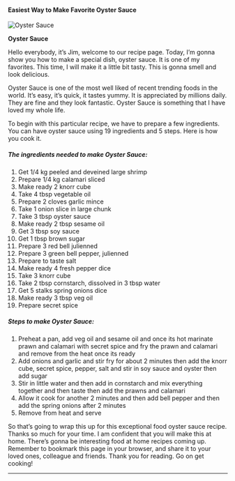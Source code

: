             

#### Easiest Way to Make Favorite Oyster Sauce

![Oyster Sauce](https://img-global.cpcdn.com/recipes/2ff2ef95cbd2c9d2/751x532cq70/oyster-sauce-recipe-main-photo.jpg)

**Oyster Sauce**

Hello everybody, it’s Jim, welcome to our recipe page. Today, I’m gonna show you how to make a special dish, oyster sauce. It is one of my favorites. This time, I will make it a little bit tasty. This is gonna smell and look delicious.

Oyster Sauce is one of the most well liked of recent trending foods in the world. It’s easy, it’s quick, it tastes yummy. It is appreciated by millions daily. They are fine and they look fantastic. Oyster Sauce is something that I have loved my whole life.

To begin with this particular recipe, we have to prepare a few ingredients. You can have oyster sauce using 19 ingredients and 5 steps. Here is how you cook it.

##### The ingredients needed to make Oyster Sauce:

1.  Get 1/4 kg peeled and deveined large shrimp
2.  Prepare 1/4 kg calamari sliced
3.  Make ready 2 knorr cube
4.  Take 4 tbsp vegetable oil
5.  Prepare 2 cloves garlic mince
6.  Take 1 onion slice in large chunk
7.  Take 3 tbsp oyster sauce
8.  Make ready 2 tbsp sesame oil
9.  Get 3 tbsp soy sauce
10.  Get 1 tbsp brown sugar
11.  Prepare 3 red bell julienned
12.  Prepare 3 green bell pepper, julienned
13.  Prepare to taste salt
14.  Make ready 4 fresh pepper dice
15.  Take 3 knorr cube
16.  Take 2 tbsp cornstarch, dissolved in 3 tbsp water
17.  Get 5 stalks spring onions dice
18.  Make ready 3 tbsp veg oil
19.  Prepare secret spice

##### Steps to make Oyster Sauce:

1.  Preheat a pan, add veg oil and sesame oil and once its hot marinate prawn and calamari with secret spice and fry the prawn and calamari and remove from the heat once its ready
2.  Add onions and garlic and stir fry for about 2 minutes then add the knorr cube, secret spice, pepper, salt and stir in soy sauce and oyster then add sugar
3.  Stir in little water and then add in cornstarch and mix everything together and then taste then add the prawns and calamari
4.  Allow it cook for another 2 minutes and then add bell pepper and then add the spring onions after 2 minutes
5.  Remove from heat and serve

So that’s going to wrap this up for this exceptional food oyster sauce recipe. Thanks so much for your time. I am confident that you will make this at home. There’s gonna be interesting food at home recipes coming up. Remember to bookmark this page in your browser, and share it to your loved ones, colleague and friends. Thank you for reading. Go on get cooking!

* * *